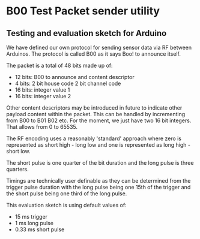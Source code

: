 B00 Test Packet sender utility
==============================

Testing and evaluation sketch for Arduino
-----------------------------------------

We have defined our own protocol for sending sensor data via RF between Arduinos. The protocol is called B00 as it says Boo! to announce itself.

The packet is a total of 48 bits made up of:

- 12 bits: B00 to announce and content descriptor
- 4 bits: 2 bit house code 2 bit channel code
- 16 bits: integer value 1
- 16 bits: integer value 2

Other content descriptors may be introduced in future to indicate other payload content within the packet. This can be handled by incrementing from B00 to B01 B02 etc. For the moment, we just have two 16 bit integers. That allows from 0 to 65535.

The RF encoding uses a reasonably 'standard' approach where zero is represented as short high - long low and one is represented as long high - short low.

The short pulse is one quarter of the bit duration and the long pulse is three quarters.

Timings are technically user definable as they can be determined from the trigger pulse duration with the long pulse being one 15th of the trigger and the short pulse being one third of the long pulse.

This evaluation sketch is using default values of:

- 15 ms trigger
- 1 ms long pulse
- 0.33 ms short pulse
